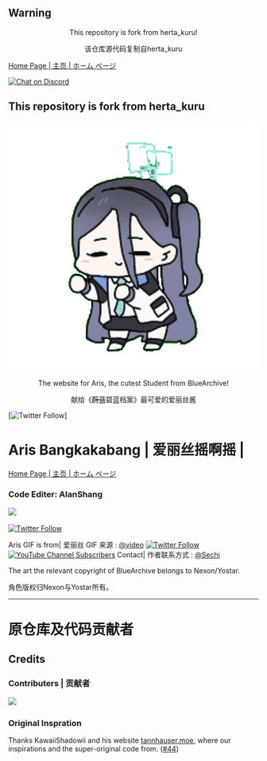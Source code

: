 ﻿## Warning
<div align="center"><p>This repository is fork from herta_kuru!</p>
<p>该仓库源代码复制自herta_kuru</p></div>

[Home Page | 主页 | ホーム ページ](https://duiqt.github.io/herta_kuru)

[![Chat on Discord](https://img.shields.io/badge/chat-discord-blue?style=flat&logo=discord)](https://discord.gg/yzkEz6xxdM)
  
## This repository is fork from herta_kuru
<div align="center"><img src="static/img/hertaa1.gif"></div>

<div align="center"><p>The website for Aris, the cutest Student from BlueArchive!</p>
<p>献给《<del>蔚蓝</del>碧蓝档案》最可爱的爱丽丝酱</p></div>

[![Twitter Follow](https://img.shields.io/twitter/follow/AlanShang)]


# Aris Bangkakabang | 爱丽丝摇啊摇 |
[Home Page | 主页 | ホーム ページ](https://alan-shangmike.github.io/Sping_Aris_github.io/)

### Code Editer: AlanShang

<a href="https://github.com/Alan-ShangMike/Sping_Aris_github.io/graphs/contributors">
  <img src="https://contrib.rocks/image?repo=Alan-ShangMike/Sping_Aris_github.io" />
</a>

[![Twitter Follow](https://img.shields.io/twitter/follow/AlanShang)](https://twitter.com/AlanShang4427)

Aris GIF is from| 爱丽丝 GIF 来源 : [@video](https://www.youtube.com/watch?v=T9F1Wk8DQdg) 
[![Twitter Follow](https://img.shields.io/twitter/follow/@Sechi)](https://twitter.com/sechihyeo)
[![YouTube Channel Subscribers](https://img.shields.io/youtube/channel/subscribers//@Bluesechi)](https://www.youtube.com/@Bluesechi)
Contact| 作者联系方式 : [@Sechi](https://sechi.link/) 


The art the relevant copyright of BlueArchive belongs to Nexon/Yostar.

角色版权归Nexon与Yostar所有。
***
# 原仓库及代码贡献者
## Credits
### Contributers | 贡献者

<a href="https://github.com/duiqt/herta_kuru/graphs/contributors">
  <img src="https://contrib.rocks/image?repo=duiqt/herta_kuru" />
</a>

### Original Inspration

Thanks KawaiiShadowii and his website [tannhauser.moe](https://tannhauser.moe), where our inspirations and the super-original code from. ([#44](https://github.com/duiqt/herta_kuru/issues/44))
